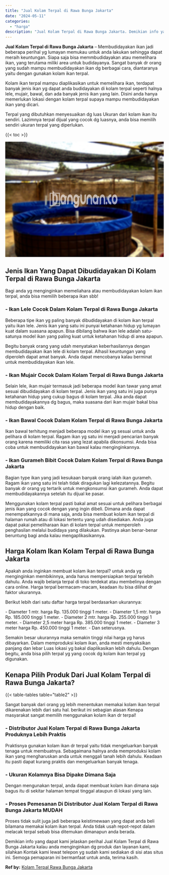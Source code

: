 ```yaml
---
title: "Jual Kolam Terpal di Rawa Bunga Jakarta"
date: "2024-05-11"
categories: 
  - "harga"
description: "Jual Kolam Terpal di Rawa Bunga Jakarta. Demikian info yang dapat kami jelaskan perihal Jual Kolam Terpal di Rawa Bunga Jakarta kalau anda menginginkan dg pr..."
---
```


**Jual Kolam Terpal di Rawa Bunga Jakarta** – Membudidayakan ikan jadi beberapa perihal yg lumayan memukau untuk anda lakukan sehingga dapat meraih keuntungan. Siapa saja bisa memmbudidayakan atau memelihara ikan, yang terutama miliki area untuk budidayanya. Sangat banyak dr orang yang sudah mampu membudidayakan ikan dg berbagai cara, diantaranya yaitu dengan gunakan kolam ikan terpal.

Kolam ikan terpal mampu diaplikasikan untuk memelihara ikan, terdapat banyak jenis ikan yg dapat anda budidayakan di kolam terpal seperti halnya lele, mujair, bawal, dan ada banyak jenis ikan yang lain. Disini anda hanya memerlukan lokasi dengan kolam terpal supaya mampu membudidayakan ikan yang dicari.

Terpal yang dibutuhkan menyesuaikan dg luas Ukuran dari kolam ikan itu sendiri. Lazimnya terpal dijual yang cocok dg luasnya, anda bisa memilih sendiri ukuran terpal yang diperlukan.

{{< toc >}}

![Jual Kolam Terpal di Rawa Bunga Jakarta](/images/jual-kolam-terpal-34.png)

## Jenis Ikan Yang Dapat Dibudidayakan Di Kolam Terpal di Rawa Bunga Jakarta

Bagi anda yg menginginkan memeliahara atau membudidayakan kolam ikan terpal, anda bisa memilih beberapa ikan sbb!

### \- Ikan Lele Cocok Dalam Kolam Terpal di Rawa Bunga Jakarta

Beberapa tipe ikan yg paling banyak dibudidayakan di kolam ikan terpal yaitu ikan lele. Jenis ikan yang satu ini punyai ketahanan hidup yg lumayan kuat dalam suasana apapun. Bisa dibilang bahwa ikan lele adalah satu-satunya model ikan yang paling kuat untuk ketahanan hidup di area apapun.

Begitu banyak orang yang udah menyatakan keberhasilannya dengan membudidayakan ikan lele di kolam terpal. Alhasil keuntungan yang diperoleh dapat amat banyak. Anda dapat mencobanya kalau berminat untuk membudidayakan ikan lele.

### \- Ikan Mujair Cocok Dalam Kolam Terpal di Rawa Bunga Jakarta

Selain lele, ikan mujair termasuk jadi beberapa model ikan tawar yang amat sesuai dibudidayakan di kolam terpal. Jenis ikan yang satu ini juga punya ketahanan hidup yang cukup bagus di kolam terpal. Jika anda dapat membudidayakannya dg bagus, maka suasana dari ikan mujair bakal bisa hidup dengan baik.

### \- Ikan Bawal Cocok Dalam Kolam Terpal di Rawa Bunga Jakarta

Ikan bawal terhitung menjadi beberapa model ikan yg sesuai untuk anda pelihara di kolam terpal. Ragam ikan yg satu ini menjadi pencarian banyak orang karena memiliki cita rasa yang lezat apabila dikonsumsi. Anda bisa coba untuk membudidayakan kan bawal kalau menginginkannya.

### \- Ikan Gurameh Bibit Cocok Dalam Kolam Terpal di Rawa Bunga Jakarta

Bagian type ikan yang jadi kesukaan banyak orang ialah ikan gurameh. Ragam ikan yang satu ini telah tidak diragukan lagi kelezatannya. Begitu banyak dr orang yg tertarik untuk mengkonsumsi ikan gurameh. Anda dapat membudidayakannya setelah itu dijual ke pasar.

Menggunakan kolam terpal pasti bakal amat sesuai untuk pelihara berbagai jenis ikan yang cocok dengan yang ingin dibeli. Dimana anda dapat menempatkannya di mana saja, anda bisa membuat kolam ikan terpal di halaman rumah atau di lokasi tertentu yang udah disediakan. Anda juga dapat pakai pemeliharaan ikan di kolam terpal untuk memperoleh penghasilan melalui budidaya yang dilakukan. Pastinya akan benar-benar beruntung bagi anda kalau mengaplikasikannya.

## Harga Kolam Ikan Kolam Terpal di Rawa Bunga Jakarta

Apakah anda inginkan membuat kolam ikan terpal? untuk anda yg menginginkan membikinnya, anda harus mempersiapkan terpal terlebih dahulu. Anda wajib belanja terpal di toko terdekat atau membelinya dengan cara online. Harga terpal bermacam-macam, keadaan itu bisa dilihat dr faktor ukurannya.

Berikut lebih dari satu daftar harga terpal berdasarkan ukurannya:

\- Diameter 1 mtr. harga Rp. 135.000 tinggi 1 meter. - Diameter 1,5 mtr. harga Rp. 185.000 tinggi 1 meter. - Diameter 2 mtr. harga Rp. 255.000 tinggi 1 meter. - Diameter 2,5 meter harga Rp. 385.000 tinggi 1 meter. - Diameter 3 meter harga Rp. 450.000 tinggi 1 meter. - Dan seterusnya.

Semakin besar ukurannya maka semakin tinggi nilai harga yg harus dibayarkan. Dalam memproduksi kolam ikan, anda mesti menyaksikan panjang dan lebar Luas lokasi yg bakal diaplikasikan lebih dahulu. Dengan begitu, anda bisa pilih terpal yg yang cocok dg kolam ikan terpal yg digunakan.

## Kenapa Pilih Produk Dari Jual Kolam Terpal di Rawa Bunga Jakarta?

{{< table-tables table="table2" >}}

Sangat banyak dari orang yg lebih menentukan memakai kolam ikan terpal dikarenakan lebih dari satu hal. berikut ini sebagian alasan Kenapa masyarakat sangat memilih menggunakan kolam ikan dr terpal!

### \- Distributor Jual Kolam Terpal di Rawa Bunga Jakarta Produknya Lebih Praktis

Praktisnya gunakan kolam ikan dr terpal yaitu tidak mengeluarkan banyak tenaga untuk membuatnya. Sebagaimana halnya anda memproduksi kolam ikan yang mengharuskan anda untuk menggali tanah lebih dahulu. Keadaan itu pasti dapat kurang praktis dan mengeluarkan banyak tenaga.

### \- Ukuran Kolamnya Bisa Dipake Dimana Saja

Dengan mengunakan terpal, anda dapat membuat kolam ikan dimana saja bagus itu di sekitar halaman tempat tinggal ataupun di lokasi yang lain.

### \- Proses Pemesanan Di Distributor Jual Kolam Terpal di Rawa Bunga Jakarta MUDAH

Proses tidak sulit juga jadi beberapa keistimewaan yang dapat anda beli bilamana memakai kolam ikan terpal. Anda tidak usah repot-repot dalam melacak terpal sebab bisa ditemukan dimanapun anda berada.

Demikian info yang dapat kami jelaskan perihal Jual Kolam Terpal di Rawa Bunga Jakarta kalau anda menginginkan dg produk dan layanan kami, silahkan Kontak kami lewat telepon yg sudah kami sediakan di sisi atas situs ini. Semoga pemaparan ini bermanfaat untuk anda, terima kasih.

**Ref by:** [Kolam Terpal Rawa Bunga Jakarta](https://id.wikipedia.org/wiki/Kolam)
